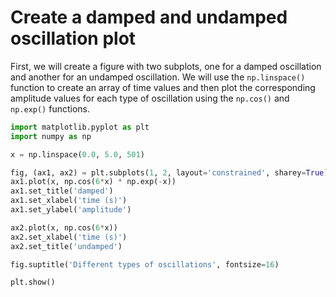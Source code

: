 # Create a damped and undamped oscillation plot

First, we will create a figure with two subplots, one for a damped oscillation and another for an undamped oscillation. We will use the `np.linspace()` function to create an array of time values and then plot the corresponding amplitude values for each type of oscillation using the `np.cos()` and `np.exp()` functions.

```python
import matplotlib.pyplot as plt
import numpy as np

x = np.linspace(0.0, 5.0, 501)

fig, (ax1, ax2) = plt.subplots(1, 2, layout='constrained', sharey=True)
ax1.plot(x, np.cos(6*x) * np.exp(-x))
ax1.set_title('damped')
ax1.set_xlabel('time (s)')
ax1.set_ylabel('amplitude')

ax2.plot(x, np.cos(6*x))
ax2.set_xlabel('time (s)')
ax2.set_title('undamped')

fig.suptitle('Different types of oscillations', fontsize=16)

plt.show()
```
